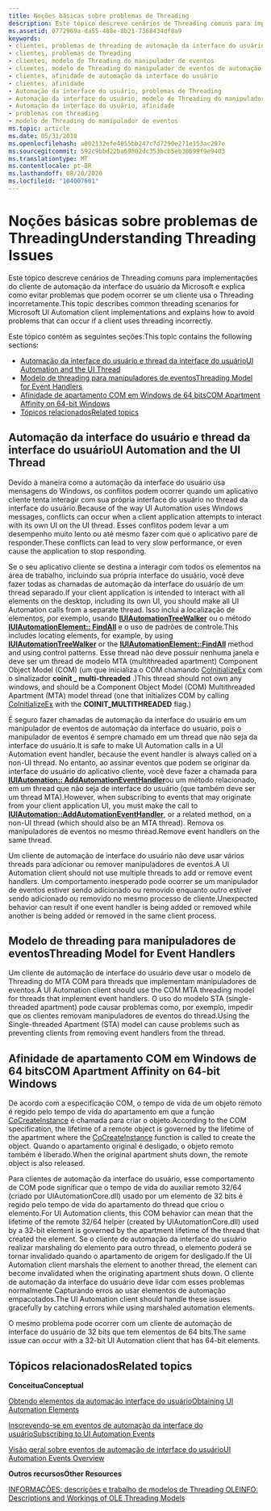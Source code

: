 ```yaml
---
title: Noções básicas sobre problemas de Threading
description: Este tópico descreve cenários de Threading comuns para implementações do cliente de automação da interface do usuário da Microsoft e explica como evitar problemas que podem ocorrer se um cliente usa o Threading incorretamente.
ms.assetid: 0772969a-da55-488e-8b21-7368434df8a9
keywords:
- clientes, problemas de threading de automação da interface do usuário
- clientes, problemas de Threading
- clientes, modelo de Threading do manipulador de eventos
- clientes, modelo de Threading do manipulador de eventos de automação da interface do usuário
- clientes, afinidade de automação da interface do usuário
- clientes, afinidade
- Automação da interface do usuário, problemas de Threading
- Automação da interface do usuário, modelo de Threading do manipulador de eventos
- Automação da interface do usuário, afinidade
- problemas com threading
- modelo de Threading do manipulador de eventos
ms.topic: article
ms.date: 05/31/2018
ms.openlocfilehash: a002132efe4055bb247c7d7290e271e153ac297e
ms.sourcegitcommit: 592c9bbd22ba69802dc353bcb5eb30699f9e9403
ms.translationtype: MT
ms.contentlocale: pt-BR
ms.lasthandoff: 08/20/2020
ms.locfileid: "104007601"
---
```

# <a name="understanding-threading-issues"></a><span data-ttu-id="1bb4c-114">Noções básicas sobre problemas de Threading</span><span class="sxs-lookup"><span data-stu-id="1bb4c-114">Understanding Threading Issues</span></span>

<span data-ttu-id="1bb4c-115">Este tópico descreve cenários de Threading comuns para implementações do cliente de automação da interface do usuário da Microsoft e explica como evitar problemas que podem ocorrer se um cliente usa o Threading incorretamente.</span><span class="sxs-lookup"><span data-stu-id="1bb4c-115">This topic describes common threading scenarios for Microsoft UI Automation client implementations and explains how to avoid problems that can occur if a client uses threading incorrectly.</span></span>

<span data-ttu-id="1bb4c-116">Este tópico contém as seguintes seções:</span><span class="sxs-lookup"><span data-stu-id="1bb4c-116">This topic contains the following sections:</span></span>

-   [<span data-ttu-id="1bb4c-117">Automação da interface do usuário e thread da interface do usuário</span><span class="sxs-lookup"><span data-stu-id="1bb4c-117">UI Automation and the UI Thread</span></span>](#ui-automation-and-the-ui-thread)
-   [<span data-ttu-id="1bb4c-118">Modelo de threading para manipuladores de eventos</span><span class="sxs-lookup"><span data-stu-id="1bb4c-118">Threading Model for Event Handlers</span></span>](#threading-model-for-event-handlers)
-   [<span data-ttu-id="1bb4c-119">Afinidade de apartamento COM em Windows de 64 bits</span><span class="sxs-lookup"><span data-stu-id="1bb4c-119">COM Apartment Affinity on 64-bit Windows</span></span>](#com-apartment-affinity-on-64-bit-windows)
-   [<span data-ttu-id="1bb4c-120">Tópicos relacionados</span><span class="sxs-lookup"><span data-stu-id="1bb4c-120">Related topics</span></span>](#related-topics)

## <a name="ui-automation-and-the-ui-thread"></a><span data-ttu-id="1bb4c-121">Automação da interface do usuário e thread da interface do usuário</span><span class="sxs-lookup"><span data-stu-id="1bb4c-121">UI Automation and the UI Thread</span></span>

<span data-ttu-id="1bb4c-122">Devido à maneira como a automação da interface do usuário usa mensagens do Windows, os conflitos podem ocorrer quando um aplicativo cliente tenta interagir com sua própria interface do usuário no thread da interface do usuário.</span><span class="sxs-lookup"><span data-stu-id="1bb4c-122">Because of the way UI Automation uses Windows messages, conflicts can occur when a client application attempts to interact with its own UI on the UI thread.</span></span> <span data-ttu-id="1bb4c-123">Esses conflitos podem levar a um desempenho muito lento ou até mesmo fazer com que o aplicativo pare de responder.</span><span class="sxs-lookup"><span data-stu-id="1bb4c-123">These conflicts can lead to very slow performance, or even cause the application to stop responding.</span></span>

<span data-ttu-id="1bb4c-124">Se o seu aplicativo cliente se destina a interagir com todos os elementos na área de trabalho, incluindo sua própria interface do usuário, você deve fazer todas as chamadas de automação da interface do usuário de um thread separado.</span><span class="sxs-lookup"><span data-stu-id="1bb4c-124">If your client application is intended to interact with all elements on the desktop, including its own UI, you should make all UI Automation calls from a separate thread.</span></span> <span data-ttu-id="1bb4c-125">Isso inclui a localização de elementos, por exemplo, usando [**IUIAutomationTreeWalker**](/windows/desktop/api/UIAutomationClient/nn-uiautomationclient-iuiautomationtreewalker) ou o método [**IUIAutomationElement:: FindAll**](/windows/desktop/api/UIAutomationClient/nf-uiautomationclient-iuiautomationelement-findall) e o uso de padrões de controle.</span><span class="sxs-lookup"><span data-stu-id="1bb4c-125">This includes locating elements, for example, by using [**IUIAutomationTreeWalker**](/windows/desktop/api/UIAutomationClient/nn-uiautomationclient-iuiautomationtreewalker) or the [**IUIAutomationElement::FindAll**](/windows/desktop/api/UIAutomationClient/nf-uiautomationclient-iuiautomationelement-findall) method and using control patterns.</span></span> <span data-ttu-id="1bb4c-126">Esse thread não deve possuir nenhuma janela e deve ser um thread de modelo MTA (multithreaded apartment) Component Object Model (COM) (um que inicializa o COM chamando [CoInitializeEx](/windows/win32/api/combaseapi/nf-combaseapi-coinitializeex) com o sinalizador **coinit \_ multi-threaded** .)</span><span class="sxs-lookup"><span data-stu-id="1bb4c-126">This thread should not own any windows, and should be a Component Object Model (COM) Multithreaded Apartment (MTA) model thread (one that initializes COM by calling [CoInitializeEx](/windows/win32/api/combaseapi/nf-combaseapi-coinitializeex) with the **COINIT\_MULTITHREADED** flag.)</span></span>

<span data-ttu-id="1bb4c-127">É seguro fazer chamadas de automação da interface do usuário em um manipulador de eventos de automação da interface do usuário, pois o manipulador de eventos é sempre chamado em um thread que não seja da interface do usuário.</span><span class="sxs-lookup"><span data-stu-id="1bb4c-127">It is safe to make UI Automation calls in a UI Automation event handler, because the event handler is always called on a non-UI thread.</span></span> <span data-ttu-id="1bb4c-128">No entanto, ao assinar eventos que podem se originar da interface do usuário do aplicativo cliente, você deve fazer a chamada para [**IUIAutomation:: AddAutomationEventHandler**](/windows/desktop/api/UIAutomationClient/nf-uiautomationclient-iuiautomation-addautomationeventhandler)ou um método relacionado, em um thread que não seja de interface do usuário (que também deve ser um thread MTA).</span><span class="sxs-lookup"><span data-stu-id="1bb4c-128">However, when subscribing to events that may originate from your client application UI, you must make the call to [**IUIAutomation::AddAutomationEventHandler**](/windows/desktop/api/UIAutomationClient/nf-uiautomationclient-iuiautomation-addautomationeventhandler), or a related method, on a non-UI thread (which should also be an MTA thread).</span></span> <span data-ttu-id="1bb4c-129">Remova os manipuladores de eventos no mesmo thread.</span><span class="sxs-lookup"><span data-stu-id="1bb4c-129">Remove event handlers on the same thread.</span></span>

<span data-ttu-id="1bb4c-130">Um cliente de automação de interface do usuário não deve usar vários threads para adicionar ou remover manipuladores de eventos.</span><span class="sxs-lookup"><span data-stu-id="1bb4c-130">A UI Automation client should not use multiple threads to add or remove event handlers.</span></span> <span data-ttu-id="1bb4c-131">Um comportamento inesperado pode ocorrer se um manipulador de eventos estiver sendo adicionado ou removido enquanto outro estiver sendo adicionado ou removido no mesmo processo de cliente.</span><span class="sxs-lookup"><span data-stu-id="1bb4c-131">Unexpected behavior can result if one event handler is being added or removed while another is being added or removed in the same client process.</span></span>

## <a name="threading-model-for-event-handlers"></a><span data-ttu-id="1bb4c-132">Modelo de threading para manipuladores de eventos</span><span class="sxs-lookup"><span data-stu-id="1bb4c-132">Threading Model for Event Handlers</span></span>

<span data-ttu-id="1bb4c-133">Um cliente de automação de interface do usuário deve usar o modelo de Threading do MTA COM para threads que implementam manipuladores de eventos.</span><span class="sxs-lookup"><span data-stu-id="1bb4c-133">A UI Automation client should use the COM MTA threading model for threads that implement event handlers.</span></span> <span data-ttu-id="1bb4c-134">O uso do modelo STA (single-threaded apartment) pode causar problemas como, por exemplo, impedir que os clientes removam manipuladores de eventos do thread.</span><span class="sxs-lookup"><span data-stu-id="1bb4c-134">Using the Single-threaded Apartment (STA) model can cause problems such as preventing clients from removing event handlers from the thread.</span></span>

## <a name="com-apartment-affinity-on-64-bit-windows"></a><span data-ttu-id="1bb4c-135">Afinidade de apartamento COM em Windows de 64 bits</span><span class="sxs-lookup"><span data-stu-id="1bb4c-135">COM Apartment Affinity on 64-bit Windows</span></span>

<span data-ttu-id="1bb4c-136">De acordo com a especificação COM, o tempo de vida de um objeto remoto é regido pelo tempo de vida do apartamento em que a função [CoCreateInstance](/windows/win32/api/combaseapi/nf-combaseapi-cocreateinstance) é chamada para criar o objeto.</span><span class="sxs-lookup"><span data-stu-id="1bb4c-136">According to the COM specification, the lifetime of a remote object is governed by the lifetime of the apartment where the [CoCreateInstance](/windows/win32/api/combaseapi/nf-combaseapi-cocreateinstance) function is called to create the object.</span></span> <span data-ttu-id="1bb4c-137">Quando o apartamento original é desligado, o objeto remoto também é liberado.</span><span class="sxs-lookup"><span data-stu-id="1bb4c-137">When the original apartment shuts down, the remote object is also released.</span></span>

<span data-ttu-id="1bb4c-138">Para clientes de automação da interface do usuário, esse comportamento de COM pode significar que o tempo de vida do auxiliar remoto 32/64 (criado por UIAutomationCore.dll) usado por um elemento de 32 bits é regido pelo tempo de vida do apartamento do thread que criou o elemento.</span><span class="sxs-lookup"><span data-stu-id="1bb4c-138">For UI Automation clients, this COM behavior can mean that the lifetime of the remote 32/64 helper (created by UIAutomationCore.dll) used by a 32-bit element is governed by the apartment lifetime of the thread that created the element.</span></span> <span data-ttu-id="1bb4c-139">Se o cliente de automação da interface do usuário realizar marshaling do elemento para outro thread, o elemento poderá se tornar invalidado quando o apartamento de origem for desligado.</span><span class="sxs-lookup"><span data-stu-id="1bb4c-139">If the UI Automation client marshals the element to another thread, the element can become invalidated when the originating apartment shuts down.</span></span> <span data-ttu-id="1bb4c-140">O cliente de automação da interface do usuário deve lidar com esses problemas normalmente Capturando erros ao usar elementos de automação empacotados.</span><span class="sxs-lookup"><span data-stu-id="1bb4c-140">The UI Automation client should handle these issues gracefully by catching errors while using marshaled automation elements.</span></span>

<span data-ttu-id="1bb4c-141">O mesmo problema pode ocorrer com um cliente de automação de interface do usuário de 32 bits que tem elementos de 64 bits.</span><span class="sxs-lookup"><span data-stu-id="1bb4c-141">The same issue can occur with a 32-bit UI Automation client that has 64-bit elements.</span></span>

## <a name="related-topics"></a><span data-ttu-id="1bb4c-142">Tópicos relacionados</span><span class="sxs-lookup"><span data-stu-id="1bb4c-142">Related topics</span></span>

<dl> <dt>

<span data-ttu-id="1bb4c-143">**Conceitua**</span><span class="sxs-lookup"><span data-stu-id="1bb4c-143">**Conceptual**</span></span>
</dt> <dt>

[<span data-ttu-id="1bb4c-144">Obtendo elementos da automação interface do usuário</span><span class="sxs-lookup"><span data-stu-id="1bb4c-144">Obtaining UI Automation Elements</span></span>](uiauto-obtainingelements.md)
</dt> <dt>

[<span data-ttu-id="1bb4c-145">Inscrevendo-se em eventos de automação da interface do usuário</span><span class="sxs-lookup"><span data-stu-id="1bb4c-145">Subscribing to UI Automation Events</span></span>](uiauto-eventsforclients.md)
</dt> <dt>

[<span data-ttu-id="1bb4c-146">Visão geral sobre eventos de automação de interface do usuário</span><span class="sxs-lookup"><span data-stu-id="1bb4c-146">UI Automation Events Overview</span></span>](uiauto-eventsoverview.md)
</dt> <dt>

<span data-ttu-id="1bb4c-147">**Outros recursos**</span><span class="sxs-lookup"><span data-stu-id="1bb4c-147">**Other Resources**</span></span>
</dt> <dt>

[<span data-ttu-id="1bb4c-148">INFORMAÇÕES: descrições e trabalho de modelos de Threading OLE</span><span class="sxs-lookup"><span data-stu-id="1bb4c-148">INFO: Descriptions and Workings of OLE Threading Models</span></span>](https://support.microsoft.com/kb/150777)
</dt> </dl>

 

 